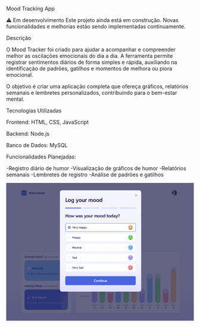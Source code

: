 Mood Tracking App

⚠️ Em desenvolvimento
Este projeto ainda está em construção. Novas funcionalidades e melhorias estão sendo implementadas continuamente.

Descrição

O Mood Tracker foi criado para ajudar a acompanhar e compreender melhor as oscilações emocionais do dia a dia. A ferramenta permite registrar sentimentos diários de forma simples e rápida, auxiliando na identificação de padrões, gatilhos e momentos de melhora ou piora emocional.

O objetivo é criar uma aplicação completa que ofereça gráficos, relatórios semanais e lembretes personalizados, contribuindo para o bem-estar mental.

Tecnologias Utilizadas

Frontend: HTML, CSS, JavaScript

Backend: Node.js

Banco de Dados: MySQL

Funcionalidades Planejadas:

-Registro diário de humor
-Visualização de gráficos de humor
-Relatórios semanais
-Lembretes de registro
-Análise de padrões e gatilhos


![Protótipo do Mood Tracker](prototype/prototype-img(3).png)

